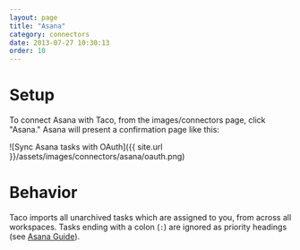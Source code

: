 ```yaml
---
layout: page
title: "Asana"
category: connectors
date: 2013-07-27 10:30:13
order: 10
---
```


# Setup

To connect Asana with Taco, from the images/connectors page, click "Asana."
Asana will present a confirmation page like this:

![Sync Asana tasks with OAuth]({{ site.url }}/assets/images/connectors/asana/oauth.png)


# Behavior

Taco imports all unarchived tasks which are assigned to you, from across
all workspaces. Tasks ending with a colon (`:`) are ignored as priority
headings (see [Asana Guide](http://asana.com/guide/videos/bug-tracking)).
